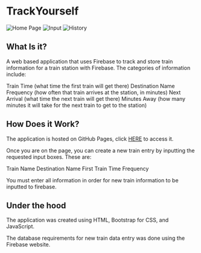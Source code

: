 # TrackYourself

![Home Page](assets/img/github/screenshot1.png)
![Input](assets/img/github/screenshot2.png)
![History](assets/img/github/screenshot3.png)

## What Is it?
A web based application that uses Firebase to track and store train information for a train station with Firebase.
The categories of information include:
      
Train Time (what time the first train will get there)
Destination Name
Frequency (how often that train arrives at the station, in minutes) 
Next Arrival (what time the next train will get there)
Minutes Away (how many minutes it will take for the next train to get to the station)

## How Does it Work?
The application is hosted on GitHub Pages, click [HERE](https://geeuho.github.io/TrainScheduler/) to access it.

Once you are on the page, you can create a new train entry by inputting the requested input boxes. 
These are:

Train Name
Destination Name
First Train Time 
Frequency

You must enter all information in order for new train information to be inputted to firebase.

## Under the hood
The application was created using HTML, Bootstrap for CSS, and JavaScript.

The database requirements for new train data entry was done using the Firebase website.

